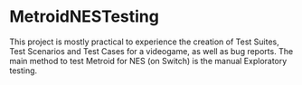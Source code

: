 # MetroidNESTesting
This project is mostly practical to experience the creation of Test Suites, Test Scenarios and Test Cases for a videogame, as well as bug reports. The main method to test Metroid for NES (on Switch) is the manual Exploratory testing.
